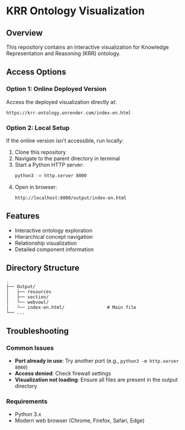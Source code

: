 # KRR Ontology Visualization

## Overview
This repository contains an interactive visualization for Knowledge Representation and Reasoning (KRR) ontology.

## Access Options

### Option 1: Online Deployed Version
Access the deployed visualization directly at:
```
https://krr-ontology.onrender.com/index-en.html
```

### Option 2: Local Setup
If the online version isn't accessible, run locally:

1. Clone this repository
2. Navigate to the parent directory in terminal
3. Start a Python HTTP server:
   ```bash
   python3 -m http.server 8000
   ```
4. Open in browser:
   ```
   http://localhost:8000/output/index-en.html
   ```

## Features
- Interactive ontology exploration
- Hierarchical concept navigation
- Relationship visualization
- Detailed component information

## Directory Structure
```
.
├── Output/
│   ├── resources      
│   ├── section/              
│   └── webvowl/  
|   └── index-en.html/                # Main file
└── ...
```

## Troubleshooting

### Common Issues
- **Port already in use**: Try another port (e.g., `python3 -m http.server 8080`)
- **Access denied**: Check firewall settings
- **Visualization not loading**: Ensure all files are present in the output directory

### Requirements
- Python 3.x
- Modern web browser (Chrome, Firefox, Safari, Edge)
